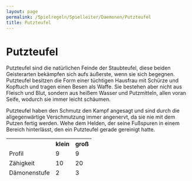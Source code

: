 ```yaml
---
layout: page
permalink: /Spielregeln/Spielleiter/Daemonen/Putzteufel
title: Putzteufel
---
```


# Putzteufel

Putzteufel sind die natürlichen Feinde der Staubteufel, diese beiden Geisterarten bekämpfen sich aufs äußerste, wenn sie sich begegnen. Putzteufel besitzen die Form einer tüchtigen Hausfrau mit Schürze und Kopftuch und tragen einen Besen als Waffe. Sie bestehen aber nicht aus Fleisch und Blut, sondern aus heißem Wasser und Putzmitteln, allen voran Seife, wodurch sie immer leicht schäumen.

Putzteufel haben den Schmutz den Kampf angesagt und sind durch die allgegenwärtige Verschmutzung immer angenervt, da sie nie mit dem Putzen fertig werden. Wehe dem Helden, der seine Fußspuren in einem Bereich hinterlässt, den ein Putzteufel gerade gereinigt hatte.

<table>
<thead>
<tr><th> </th><th>klein</th><th>groß</th></tr>
<tr><td>Profil</td><td>9</td><td>9</td></tr>
<tr><td>Zähigkeit</td><td>10</td><td>20</td></tr>
<tr><td>Dämonenstufe</td><td>2</td><td>3</td></tr>
</thead>
</table>
